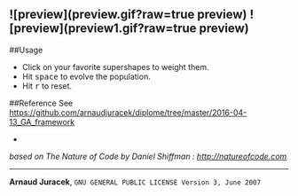 
![preview](preview.gif?raw=true preview)
![preview](preview1.gif?raw=true preview)
---

##Usage
+ Click on your favorite supershapes to weight them.
+ Hit <kbd>space</kbd> to evolve the population.
+ Hit <kbd>r</kbd> to reset.

##Reference
See https://github.com/arnaudjuracek/diplome/tree/master/2016-04-13_GA_framework

-
*based on The Nature of Code by Daniel Shiffman : http://natureofcode.com*

---
**Arnaud Juracek**, `GNU GENERAL PUBLIC LICENSE Version 3, June 2007`

